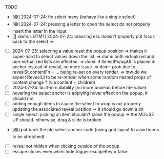 TODO:

-   [🟢] 2024-07-24: fix select many (behave like a single select)
-   [🟢] 2024-07-24: pressing a letter to open the select do not properly insert the letter in the input
-   [🔶 domi: LGTM?] 2024-07-24: pressing esc doesn't properly put focus back to the select =>
-   [ ] 2024-07-25: selecting a value reset the popup position => makes it super-hard to select values down the list.
        => domi: both virtualized and non-virtualized lists are affected.
        => domi: if SelectPopupUI is placed in anchor instead of reveal, no more issue.
        => domi: prob due to revealSt.contentFn = ... being re-set on every render.
        => btw do we expect RevealUI to be re-render when some random nested props of content change ? (via content + children)
-   [ ] 2024-07-24: built-in nullability (no more boolean before the value)
-   [ ] hovering the select anchor is applying hover effect on the popup, it should not
-   [ ] adding enough items to cause the select to wrap is not properly updating the associated reveal position => it should go down a bit
-   [ ] single select: picking an item shouldn't close the popup => the MOUSE UP should. otherwise, drag & slide is broken
-   [🟢] put back the old select anchor code (using grid layout to avoid icons to be stretched)
-   [ ] reveal not hidden when clicking outside of the popup
-   [ ] escape closes even when hide trigger escapeKey = false
